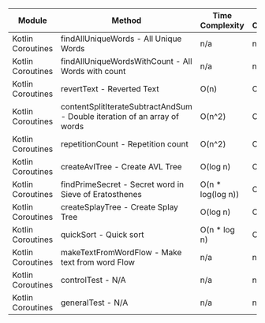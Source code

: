 | Module | Method | Time Complexity | Space Complexity | Repetitions | Measured Duration | Machine |
|---|---|---|---|---|---|---|
| Kotlin Coroutines | findAllUniqueWords - All Unique Words | n/a | n/a | 10000 | 2821 | Prototype |
| Kotlin Coroutines | findAllUniqueWordsWithCount - All Words with count | n/a | n/a | 10000 | 1205 | Prototype |
| Kotlin Coroutines | revertText - Reverted Text | O(n) | O(1) | 10000 | 378 | Prototype |
| Kotlin Coroutines | contentSplitIterateSubtractAndSum - Double iteration of an array of words | O(n^2) | O(1) | 10000 | 2759 | Prototype |
| Kotlin Coroutines | repetitionCount - Repetition count | O(n^2) | O(n) | 10000 | 2969 | Prototype |
| Kotlin Coroutines | createAvlTree - Create AVL Tree | O(log n) | O(n) | 10000 | 535 | Prototype |
| Kotlin Coroutines | findPrimeSecret - Secret word in Sieve of Eratosthenes | O(n * log(log n)) | O(n) | 10000 | 719 | Prototype |
| Kotlin Coroutines | createSplayTree - Create Splay Tree | O(log n) | O(n) | 10000 | 521 | Prototype |
| Kotlin Coroutines | quickSort - Quick sort | O(n * log n) | O(log n) | 10000 | 2862 | Prototype |
| Kotlin Coroutines | makeTextFromWordFlow - Make text from word Flow | n/a | n/a | 10000 | 764 | Prototype |
| Kotlin Coroutines | controlTest - N/A | n/a | n/a | 10000 | 528 | Prototype |
| Kotlin Coroutines | generalTest - N/A | n/a | n/a | 10000 | 149 | Prototype |
